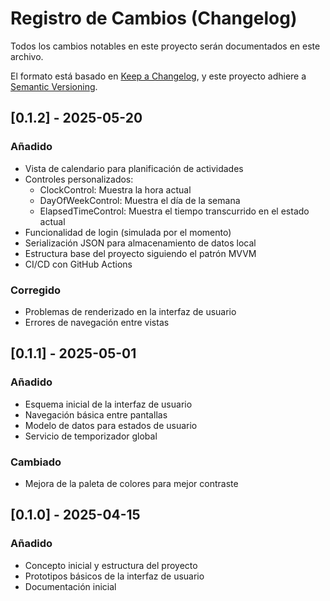 # Registro de Cambios (Changelog)

Todos los cambios notables en este proyecto serán documentados en este archivo.

El formato está basado en [Keep a Changelog](https://keepachangelog.com/es-ES/1.0.0/),
y este proyecto adhiere a [Semantic Versioning](https://semver.org/spec/v2.0.0.html).

## [0.1.2] - 2025-05-20

### Añadido
- Vista de calendario para planificación de actividades
- Controles personalizados:
  - ClockControl: Muestra la hora actual
  - DayOfWeekControl: Muestra el día de la semana
  - ElapsedTimeControl: Muestra el tiempo transcurrido en el estado actual
- Funcionalidad de login (simulada por el momento)
- Serialización JSON para almacenamiento de datos local
- Estructura base del proyecto siguiendo el patrón MVVM
- CI/CD con GitHub Actions

### Corregido
- Problemas de renderizado en la interfaz de usuario
- Errores de navegación entre vistas

## [0.1.1] - 2025-05-01

### Añadido
- Esquema inicial de la interfaz de usuario
- Navegación básica entre pantallas
- Modelo de datos para estados de usuario
- Servicio de temporizador global

### Cambiado
- Mejora de la paleta de colores para mejor contraste

## [0.1.0] - 2025-04-15

### Añadido
- Concepto inicial y estructura del proyecto
- Prototipos básicos de la interfaz de usuario
- Documentación inicial